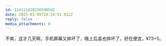```yaml
---
id: 114111420236590592
date: 2025-03-05T19:14:51.012Z
reply: false
media_attachments: 0
---
```


不爽，这才几天啊，手机屏幕又摔坏了，晚上后盖也摔坏了。好在便宜，¥73+5。


